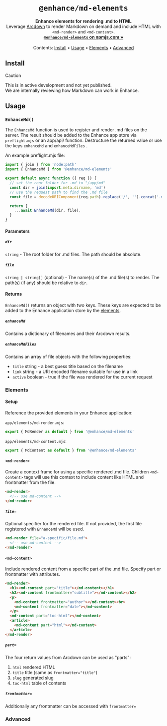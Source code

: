 <h1 align="center"><code>@enhance/md-elements</code></h1>

<p align="center">
  <strong>Enhance elements for rendering .md to HTML</strong><br>
  Leverage <a href="https://github.com/architect/arcdown">Arcdown</a> to render Markdown on demand and include HTML with <code>&lt;md-render&gt;</code> and <code>&lt;md-content&gt;</code>.<br>
  <a href="https://www.npmjs.com/package/@enhance/md-elements"><strong><code>@enhance/md-elements</code> on npmjs.com »</strong></a><br>
  <br>
  Contents:
  <a href="#Install">Install</a>
  •
  <a href="#Usage">Usage</a>
  •
  <a href="#Elements">Elements</a>
  •
  <a href="#Advanced">Advanced</a>
</p>

## Install

> [!CAUTION]
> This is in active development and not yet published.  
> We are internally reviewing how Markdown can work in Enhance.

## Usage

### `EnhanceMd()`

The `EnhanceMd` function is used to register and render .md files on the server. The result should be added to the Enhance app store via `preflight.mjs` or an app/api/ function. Destructure the returned value or use the keys `enhanceMd` and `enhanceMdFiles` .

An example preflight.mjs file:

```javascript
import { join } from 'node:path'
import { EnhanceMd } from '@enhance/md-elements'

export default async function ({ req }) {
  // set the root folder for .md to "/app/md"
  const dir = join(import.meta.dirname, 'md')
  // use the request path to find the .md file
  const file = decodeURIComponent(req.path).replace('/', '').concat('.md')

  return {
    ...await EnhanceMd(dir, file),
  }
}
```

#### Parameters

##### `dir`

`string` - The root folder for .md files. The path should be absolute.

##### `file`

`string | string[]` (optional) - The name(s) of the .md file(s) to render. The path(s) (if any) should be relative to `dir`.

#### Returns

`EnhanceMd()` returns an object with two keys. These keys are expected to be added to the Enhance application store by the [elements](#Elements).

##### `enhanceMd`

Contains a dictionary of filenames and their Arcdown results.

##### `enhanceMdFiles`

Contains an array of file objects with the following properties:

- `title` string - a best guess title based on the filename
- `link` string - a URI encoded filename suitable for use in a link
- `active` boolean - true if the file was rendered for the current request

### Elements

#### Setup

Reference the provided elements in your Enhance application:

`app/elements/md-render.mjs`:
```js
export { MdRender as default } from '@enhance/md-elements'
```

`app/elements/md-content.mjs`:
```js
export { MdContent as default } from '@enhance/md-elements'
```

#### `<md-render>`

Create a context frame for using a specific rendered .md file. Children `<md-content>` tags will use this context to include content like HTML and frontmatter from the file.

```html
<md-render>
  <!-- use md-content -->
</md-render>
```


##### `file=`

Optional specifier for the rendered file. If not provided, the first file registered with `EnhanceMd` will be used.

```html
<md-render file="a-specific/file.md">
  <!-- use md-content -->
</md-render>
```

#### `<md-content>`

Include rendered content from a specific part of the .md file. Specify part or frontmatter with attributes.

```html
<md-render>
  <h1><md-content part="title"></md-content></h1>
  <h2><md-content frontmatter="subtitle"></md-content></h2>
  <p>
    <md-content frontmatter="author"></md-content><br>
    <md-content frontmatter="date"></md-content>
  </p>
  <md-content part="toc-html"></md-content>
  <article>
    <md-content part="html"></md-content>
  </article>
</md-render>
```

##### `part=`

The four return values from Arcdown can be used as "parts":

1. `html` rendered HTML
1. `title` title (same as `frontmatter="title"`)
1. `slug` generated slug
1. `toc-html` table of contents

##### `frontmatter=`

Additionally any frontmatter can be accessed with `frontmatter=`

### Advanced
